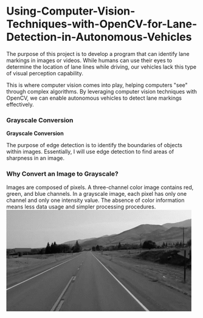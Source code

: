 # Using-Computer-Vision-Techniques-with-OpenCV-for-Lane-Detection-in-Autonomous-Vehicles

The purpose of this project is to develop a program that can identify lane markings in images or videos. While humans can use their eyes to determine the location of lane lines while driving, our vehicles lack this type of visual perception capability.

This is where computer vision comes into play, helping computers "see" through complex algorithms. By leveraging computer vision techniques with OpenCV, we can enable autonomous vehicles to detect lane markings effectively.

### Grayscale Conversion

**Grayscale Conversion**

The purpose of edge detection is to identify the boundaries of objects within images. Essentially, I will use edge detection to find areas of sharpness in an image.

### Why Convert an Image to Grayscale?

Images are composed of pixels. A three-channel color image contains red, green, and blue channels. In a grayscale image, each pixel has only one channel and only one intensity value. The absence of color information means less data usage and simpler processing procedures.
![Grayscale applied image](images/Resim21.png)

